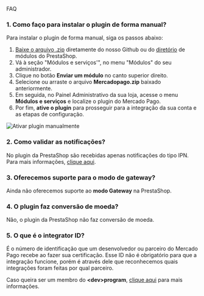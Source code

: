 FAQ
 
### 1. Como faço para instalar o plugin de forma manual?
 
Para instalar o plugin de forma manual, siga os passos abaixo:
 
1. [Baixe o arquivo .zip](https://github.com/mercadopago/cart-prestashop-7/raw/master/mercadopago.zip) diretamente do nosso Github ou do [diretório](https://addons.prestashop.com/pt/pagamento-carta-carteira/23962-mercado-pago.html) de módulos do PrestaShop.
2. Vá à seção "Módulos e serviços'", no menu "Módulos" do seu administrador.
3. Clique no botão **Enviar um módulo** no canto superior direito.
4. Selecione ou arraste o arquivo **Mercadopago.zip** baixado anteriormente.
5. Em seguida, no Painel Administrativo da sua loja, acesse o menu **Módulos e serviços** e localize o plugin do Mercado Pago.
6. Por fim, **ative o plugin** para prosseguir para a integração da sua conta e as etapas de configuração.
 
![Ativar plugin manualmente](/images/prestashop/instalacao_manual_pt.gif)
 
### 2. Como validar as notificações?
 
No plugin da PrestaShop são recebidas apenas notificações do tipo IPN. Para mais informações, [clique aqui](https://www.mercadopago[FAKER][URL][DOMAIN]/developers/pt/guides/notifications/ipn).
 
### 3. Oferecemos suporte para o modo de gateway?
 
Ainda não oferecemos suporte ao **modo Gateway** na PrestaShop.
 
### 4. O plugin faz conversão de moeda?
 
Não, o plugin da PrestaShop não faz conversão de moeda.
 
### 5. O que é o integrator ID?
 
É o número de identificação que um desenvolvedor ou parceiro do Mercado Pago recebe ao fazer sua certificação. Esse ID não é obrigatório para que a integração funcione, porém é através dele que reconhecemos quais integrações foram feitas por qual parceiro.
 
Caso queira ser um membro do **&lt;dev&gt;program**, [clique aqui](https://www.mercadopago[FAKER][URL][DOMAIN]/developers/pt/developer-program) para mais informações.
 
